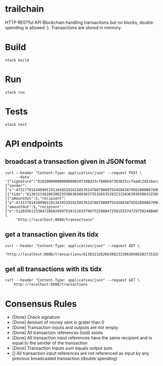 # trailchain

HTTP RESTful API Blockchain handling transactions but no blocks, double spending is allowed :). Transactions are stored in memory.

# Build

``` 
stack build
``` 

# Run

``` 
stack run
``` 

# Tests

``` 
stack test
```

# API endpoints

## broadcast a transaction given in JSON format

```
curl --header "Content-Type: application/json" --request POST \
     --data '{"signature":"010100000000000000207198d33cf088b97393625ccfaadc2452bace4c15392333b15e52d5beae190eb10101000000000000002041aeff00e1790c0f3e320bd314f90758546f6115c7c5eb93dcd72655d81dbd11","header":{"sender":{"x":47317781434998519134393192415857614788798097554584387956200006799059179644219,"y":68245738562408087547057606020649782791502732612305366696251642247492949451659},"tin":[{"tidx":"61363232626630623330636566303735326535393233343639303063323664653037316638383065316166396434373233623337656235346536363433313861","position":1}],"tout":[{"amountOut":5,"recipient":{"x":47317781434998519134393192415857614788798097554584387956200006799059179644219,"y":68245738562408087547057606020649782791502732612305366696251642247492949451659}},{"amountOut":5,"recipient":{"x":51203561333847285020997534312632790752298047259155574729759248840534991758256,"y":3385028031810582993302291603005968454359108847405784436673155704231035446737}}]}}' \
	 "http://localhost:8080/transactions"
```

## get a transaction given its tidx

```
curl --header "Content-Type: application/json" --request GET \
     "http://localhost:8080/transactions/61363232626630623330636566303735326535393233343639303063323664653037316638383065316166396434373233623337656235346536363433313861"
```

## get all transactions with its tidx

```
curl --header "Content-Type: application/json" --request GET \
	http://localhost:8080/transactions
```

# Consensus Rules 

- [Done] Check signature
- [Done] Amount of money sent is grater than 0
- [Done] Transaction inputs and outputs are not empty
- [Done] All transaction references (txid) exists
- [Done] All transaction input references have the same recipient and is equal to the sender of the transaction
- [Done] Transaction Inputs sum equals output sum
- [] All transaction input references are not referenced as input by any previous broadcasted transaction (double spending)



